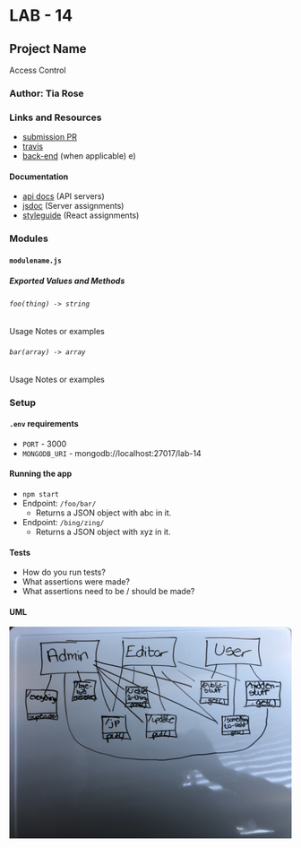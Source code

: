 # LAB - 14

## Project Name
Access Control

### Author: Tia Rose

### Links and Resources
* [submission PR](https://github.com/tia-rose-401-advanced-javascript/lab-14/pull/1)
* [travis](http://xyz.com)
* [back-end](https://afternoon-citadel-27753.herokuapp.com/) (when applicable)
e)

#### Documentation
* [api docs](http://xyz.com) (API servers)
* [jsdoc](http://xyz.com) (Server assignments)
* [styleguide](http://xyz.com) (React assignments)

### Modules
#### `modulename.js`
##### Exported Values and Methods

###### `foo(thing) -> string`
Usage Notes or examples

###### `bar(array) -> array`
Usage Notes or examples

### Setup
#### `.env` requirements
* `PORT` - 3000
* `MONGODB_URI` - mongodb://localhost:27017/lab-14

#### Running the app
* `npm start`
* Endpoint: `/foo/bar/`
  * Returns a JSON object with abc in it.
* Endpoint: `/bing/zing/`
  * Returns a JSON object with xyz in it.
  
#### Tests
* How do you run tests?
* What assertions were made?
* What assertions need to be / should be made?

#### UML

![UML 14](./assets/UML_14.jpg)